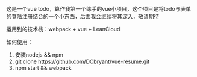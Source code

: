 这是一个vue todo，算作我第一个练手的vue小项目，这个项目是将todo与表单的登陆注册结合的一个小东西，后面我会继续将其深入，敬请期待

运用到的技术栈：webpack + vue + LeanCloud


如何使用：
1. 安装nodejs && npm
2. git clone https://github.com/DCbryant/vue-resume.git
3. npm start && webpack